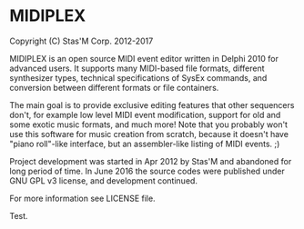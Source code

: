 # MIDIPLEX
Copyright (C) Stas'M Corp. 2012-2017

MIDIPLEX is an open source MIDI event editor written in Delphi 2010 for advanced users. It supports many MIDI-based file formats, different synthesizer types, technical specifications of SysEx commands, and conversion between different formats or file containers.

The main goal is to provide exclusive editing features that other sequencers don't, for example low level MIDI event modification, support for old and some exotic music formats, and much more! Note that you probably won't use this software for music creation from scratch, because it doesn't have "piano roll"-like interface, but an assembler-like listing of MIDI events. ;)

Project development was started in Apr 2012 by Stas'M and abandoned for long period of time. In June 2016 the source codes were published under GNU GPL v3 license, and development continued.

For more information see LICENSE file.

Test.